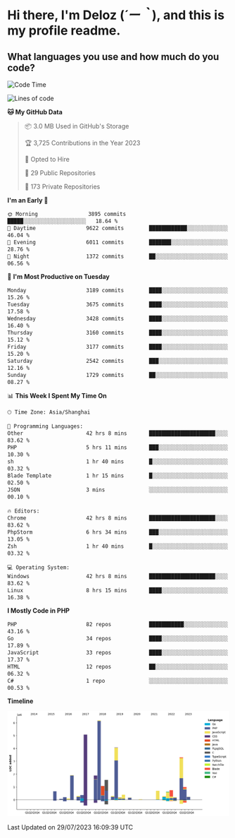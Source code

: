 # **Hi there, I'm Deloz (*´ー｀*), and this is my profile readme.**

## **What languages you use and how much do you code?**

<!--START_SECTION:waka-->
![Code Time](http://img.shields.io/badge/Code%20Time-2%2C012%20hrs%2038%20mins-blue)

![Lines of code](https://img.shields.io/badge/From%20Hello%20World%20I%27ve%20Written-31.5%20million%20lines%20of%20code-blue)

**🐱 My GitHub Data** 

> 📦 3.0 MB Used in GitHub's Storage 
 > 
> 🏆 3,725 Contributions in the Year 2023
 > 
> 💼 Opted to Hire
 > 
> 📜 29 Public Repositories 
 > 
> 🔑 173 Private Repositories 
 > 
**I'm an Early 🐤** 

```text
🌞 Morning                3895 commits        █████░░░░░░░░░░░░░░░░░░░░   18.64 % 
🌆 Daytime                9622 commits        ████████████░░░░░░░░░░░░░   46.04 % 
🌃 Evening                6011 commits        ███████░░░░░░░░░░░░░░░░░░   28.76 % 
🌙 Night                  1372 commits        ██░░░░░░░░░░░░░░░░░░░░░░░   06.56 % 
```
📅 **I'm Most Productive on Tuesday** 

```text
Monday                   3189 commits        ████░░░░░░░░░░░░░░░░░░░░░   15.26 % 
Tuesday                  3675 commits        ████░░░░░░░░░░░░░░░░░░░░░   17.58 % 
Wednesday                3428 commits        ████░░░░░░░░░░░░░░░░░░░░░   16.40 % 
Thursday                 3160 commits        ████░░░░░░░░░░░░░░░░░░░░░   15.12 % 
Friday                   3177 commits        ████░░░░░░░░░░░░░░░░░░░░░   15.20 % 
Saturday                 2542 commits        ███░░░░░░░░░░░░░░░░░░░░░░   12.16 % 
Sunday                   1729 commits        ██░░░░░░░░░░░░░░░░░░░░░░░   08.27 % 
```


📊 **This Week I Spent My Time On** 

```text
🕑︎ Time Zone: Asia/Shanghai

💬 Programming Languages: 
Other                    42 hrs 8 mins       █████████████████████░░░░   83.62 % 
PHP                      5 hrs 11 mins       ███░░░░░░░░░░░░░░░░░░░░░░   10.30 % 
sh                       1 hr 40 mins        █░░░░░░░░░░░░░░░░░░░░░░░░   03.32 % 
Blade Template           1 hr 15 mins        █░░░░░░░░░░░░░░░░░░░░░░░░   02.50 % 
JSON                     3 mins              ░░░░░░░░░░░░░░░░░░░░░░░░░   00.10 % 

🔥 Editors: 
Chrome                   42 hrs 8 mins       █████████████████████░░░░   83.62 % 
PhpStorm                 6 hrs 34 mins       ███░░░░░░░░░░░░░░░░░░░░░░   13.05 % 
Zsh                      1 hr 40 mins        █░░░░░░░░░░░░░░░░░░░░░░░░   03.32 % 

💻 Operating System: 
Windows                  42 hrs 8 mins       █████████████████████░░░░   83.62 % 
Linux                    8 hrs 15 mins       ████░░░░░░░░░░░░░░░░░░░░░   16.38 % 
```

**I Mostly Code in PHP** 

```text
PHP                      82 repos            ███████████░░░░░░░░░░░░░░   43.16 % 
Go                       34 repos            ████░░░░░░░░░░░░░░░░░░░░░   17.89 % 
JavaScript               33 repos            ████░░░░░░░░░░░░░░░░░░░░░   17.37 % 
HTML                     12 repos            ██░░░░░░░░░░░░░░░░░░░░░░░   06.32 % 
C#                       1 repo              ░░░░░░░░░░░░░░░░░░░░░░░░░   00.53 % 
```



**Timeline**

![Lines of Code chart](https://raw.githubusercontent.com/deloz/deloz/main/assets/bar_graph.png)


 Last Updated on 29/07/2023 16:09:39 UTC
<!--END_SECTION:waka-->
